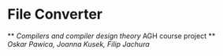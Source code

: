 # File Converter
** _Compilers and compiler design theory_ AGH course project ** <br>
_Oskar Pawica, Joanna Kusek, Filip Jachura_
